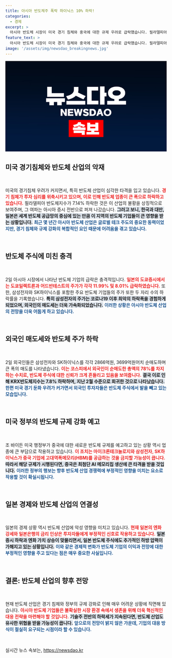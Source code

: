 ```yaml
---
title: 아시아 반도체주 폭락 하이닉스 10% 하락!
categories:
  - 경제
excerpt: >
  아시아 반도체 시장이 미국 경기 침체와 중국에 대한 규제 우려로 급락했습니다. 필라델피아 반도체지수는 7% 하락하며 투자자들에게 공포를 안겼고, 삼성전자와 TSMC 등 주요 기업도 큰 폭으로 하락했습니다.
feature_text: >
  아시아 반도체 시장이 미국 경기 침체와 중국에 대한 규제 우려로 급락했습니다. 필라델피아 반도체지수는 7% 하락하며 투자자들에게 공포를 안겼고, 삼성전자와 TSMC 등 주요 기업도 큰 폭으로 하락했습니다.
image: '/assets/img/newsdao_breakingnews.jpg'
---
```


<p><img src="/assets/img/newsdao_breakingnews.jpg" alt="cryptoinkorea 속보" /></p>

<p><h2 data-ke-size="size26">미국 경기침체와 반도체 산업의 악재</h2><p data-ke-size="size16">&nbsp;</p>
미국의 경기침체 우려가 커지면서, 특히 반도체 산업이 심각한 타격을 입고 있습니다. <b><span style="color: #ee2323;">경기 침체가 투자 심리를 위축시키고 있으며, 이로 인해 반도체 업종이 큰 폭으로 하락하고 있습니다.</span></b>  필라델피아 반도체지수가 7.14% 하락한 것은 이 산업의 불황을 상징적으로 보여주며, 그 여파는 아시아 증시 전반으로 퍼져 나갔습니다. <b><span style="background-color: #21538527;">그러고 보니, 한국과 대만, 일본은 세계 반도체 공급망의 중심에 있는 만큼 이 지역의 반도체 기업들이 큰 영향을 받는 상황입니다.</span></b> <b><span style="color: #1a5490;">최근 몇 년간 아시아 반도체 산업은 글로벌 테크 주도의 중요한 동력이었지만, 경기 침체와 규제 강화의 복합적인 요인 때문에 어려움을 겪고 있습니다.</span></b></p>

<p data-ke-size="size16">&nbsp;</p>

<p><h2 data-ke-size="size26">반도체 주식에 미친 충격</h2><p data-ke-size="size16">&nbsp;</p>
2일 아시아 시장에서 나타난 반도체 기업의 급락은 충격적입니다. <b><span style="color: #ee2323;">일본의 도쿄증시에서는 도쿄일렉트론과 어드반테스트의 주가가 각각 11.99% 및 8.01% 급락하였습니다.</span></b>  또한, 삼성전자와 SK하이닉스를 포함한 주요 반도체 기업들의 주가 또한 두 자리 수의 하락률을 기록했습니다. <b><span style="background-color: #21538527;">특히 삼성전자의 주가는 코로나19 이후 최악의 하락폭을 경험하게 되었으며, 외국인의 매도세는 더욱 가속화되었습니다.</span></b> <b><span style="color: #1a5490;">이러한 상황은 아시아 반도체 산업의 전망을 더욱 어둡게 하고 있습니다.</span></b></p>

<p data-ke-size="size16">&nbsp;</p>

<p><h2 data-ke-size="size26">외국인 매도세와 반도체 주가 하락</h2><p data-ke-size="size16">&nbsp;</p>
2일 외국인들은 삼성전자와 SK하이닉스를 각각 2866억원, 3699억원어치 순매도하며 큰 폭의 매도를 나타냈습니다. <b><span style="color: #ee2323;">이는 코스피에서 외국인이 순매도한 총액의 78%를 차지하는 수치로, 반도체 주식에 대한 신뢰가 크게 흔들리고 있음을 보여줍니다.</span></b> <b><span style="background-color: #21538527;">결국 이로 인해 KRX반도체지수는 7.8% 하락하며, 지난 2월 수준으로 회귀한 것으로 나타났습니다.</span></b> <b><span style="color: #1a5490;">한편 미국 경기 둔화 우려가 커가면서 외국인 투자자들은 반도체 주식에서 발을 빼고 있는 모습입니다.</span></b> </p>

<p data-ke-size="size16">&nbsp;</p>

<p><h2 data-ke-size="size26">미국 정부의 반도체 규제 강화 예고</h2><p data-ke-size="size16">&nbsp;</p>
조 바이든 미국 행정부가 중국에 대한 새로운 반도체 규제를 예고하고 있는 상황 역시 업종에 큰 부담으로 작용하고 있습니다. <b><span style="color: #ee2323;">이 조치는 마이크론테크놀로지와 삼성전자, SK하이닉스가 중국 기업에 고대역폭메모리(HBM)를 공급하는 것을 금지할 가능성이 큽니다.</span></b>  <b><span style="background-color: #21538527;">따라서 해당 규제가 시행된다면, 중국은 최첨단 AI 메모리칩 생산에 큰 타격을 받을 것입니다.</span></b> <b><span style="color: #1a5490;">이러한 정부의 행보는 향후 반도체 산업 경쟁력에 부정적인 영향을 미치는 요소로 작용할 것이 확실시됩니다.</span></b> </p>

<p data-ke-size="size16">&nbsp;</p>

<p><h2 data-ke-size="size26">일본 경제와 반도체 산업의 연결성</h2><p data-ke-size="size16">&nbsp;</p>
일본의 경제 상황 역시 반도체 산업에 악성 영향을 미치고 있습니다. <b><span style="color: #ee2323;">현재 일본의 엔화 강세와 일본은행의 금리 인상은 투자자들에게 부정적인 신호로 작용하고 있습니다.</span></b> <b><span style="background-color: #21538527;">일본 증시 하락과 엔화 가치 상승이 맞물리면서, 일본 반도체 주식에도 추가적인 하방 압력이 가해지고 있는 상황입니다.</span></b> <b><span style="color: #1a5490;">이와 같은 경제적 변화가 반도체 기업의 이익과 전망에 대한 부정적인 영향을 주고 있다는 점은 매우 중요한 사실입니다.</span></b></p>

<p data-ke-size="size16">&nbsp;</p>

<p><h2 data-ke-size="size26">결론: 반도체 산업의 향후 전망</h2><p data-ke-size="size16">&nbsp;</p>
현재 반도체 산업은 경기 침체와 정부의 규제 강화로 인해 매우 어려운 상황에 직면해 있습니다. <b><span style="color: #ee2323;">아시아 반도체 기업들은 불확실한 시장 환경 속에서 생존을 위해 더욱 혁신적인 대응 전략을 마련해야 할 것입니다.</span></b> <b><span style="background-color: #21538527;">기술주 전반의 하락세가 지속된다면, 반도체 산업도 유사한 위협을 받을 가능성이 큽니다.</span></b> <b><span style="color: #1a5490;">앞으로의 전망이 밝지 않은 가운데, 기업의 대응 방식이 절실히 요구되는 시점이라 할 수 있습니다.</span></b></p>

<p data-ke-size="size16">&nbsp;</p>
실시간 뉴스 속보는, <a href="https://newsdao.kr" rel="dofollow">https://newsdao.kr</a>


